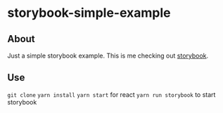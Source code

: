 # storybook-simple-example

## About

Just a simple storybook example. This is me checking out [storybook](https://storybook.js.org/). 



## Use

`git clone`
`yarn install`
`yarn start` for react
`yarn run storybook` to start storybook
